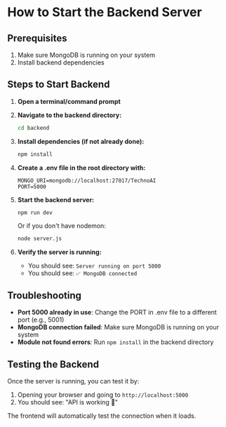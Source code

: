 # How to Start the Backend Server

## Prerequisites
1. Make sure MongoDB is running on your system
2. Install backend dependencies

## Steps to Start Backend

1. **Open a terminal/command prompt**

2. **Navigate to the backend directory:**
   ```bash
   cd backend
   ```

3. **Install dependencies (if not already done):**
   ```bash
   npm install
   ```

4. **Create a .env file in the root directory with:**
   ```
   MONGO_URI=mongodb://localhost:27017/TechnoAI
   PORT=5000
   ```

5. **Start the backend server:**
   ```bash
   npm run dev
   ```

   Or if you don't have nodemon:
   ```bash
   node server.js
   ```

6. **Verify the server is running:**
   - You should see: `Server running on port 5000`
   - You should see: `✅ MongoDB connected`

## Troubleshooting

- **Port 5000 already in use**: Change the PORT in .env file to a different port (e.g., 5001)
- **MongoDB connection failed**: Make sure MongoDB is running on your system
- **Module not found errors**: Run `npm install` in the backend directory

## Testing the Backend

Once the server is running, you can test it by:
1. Opening your browser and going to `http://localhost:5000`
2. You should see: "API is working 🚀"

The frontend will automatically test the connection when it loads.

